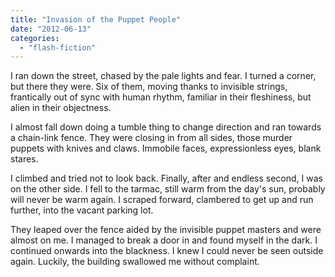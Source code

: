 ```yaml
---
title: "Invasion of the Puppet People"
date: "2012-06-13"
categories: 
  - "flash-fiction"
---
```


I ran down the street, chased by the pale lights and fear. I turned a corner, but there they were. Six of them, moving thanks to invisible strings, frantically out of sync with human rhythm, familiar in their fleshiness, but alien in their objectness.

I almost fall down doing a tumble thing to change direction and ran towards a chain-link fence. They were closing in from all sides, those murder puppets with knives and claws. Immobile faces, expressionless eyes, blank stares.

I climbed and tried not to look back. Finally, after and endless second, I was on the other side. I fell to the tarmac, still warm from the day's sun, probably will never be warm again. I scraped forward, clambered to get up and run further, into the vacant parking lot.

They leaped over the fence aided by the invisible puppet masters and were almost on me. I managed to break a door in and found myself in the dark. I continued onwards into the blackness. I knew I could never be seen outside again. Luckily, the building swallowed me without complaint.
